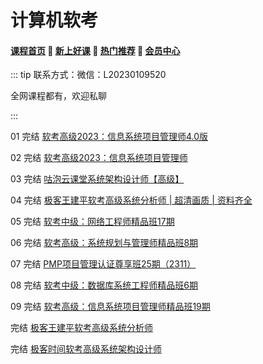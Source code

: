 # 计算机软考

#### [**课程首页**](../../README.md) 💖 [**新上好课**](./xshk.md) 💖 [**热门推荐**](./rmtj.md) 💖 [**会员中心**](./vip.md)

::: tip
联系方式：微信：L20230109520

全网课程都有，欢迎私聊

:::

01 完结 [软考高级2023：信息系统项目管理师4.0版](https://e.51cto.com/training_1094.html)

02 完结 [软考高级2023：信息系统项目管理师](https://e.51cto.com/training_1094.html)

03 完结 [咕泡云课堂系统架构设计师【高级】](https://ke.gupaoedu.cn/course/vip/1979)

04 完结 [极客王建平软考高级系统分析师 | 超清画质 | 资料齐全](https://u.geekbang.org/subject/software-exam-sa?utm_source=u_nav_web&utm_medium=u_nav_web&utm_term=u_nav_web)

05 完结 [软考中级：网络工程师精品班17期](https://edu.51cto.com/px/train/1302.html)

06 完结 [软考高级：系统规划与管理师精品班8期](https://edu.51cto.com/px/train/1194.html)

07 完结 [PMP项目管理认证尊享班25期（2311）](https://edu.51cto.com/px/train/1229.html)

08 完结 [软考中级：数据库系统工程师精品班6期](https://e.51cto.com/training_1195.html)

09 完结 [软考高级：信息系统项目管理师精品班19期](https://e.51cto.com/training_1176.html)

完结 [极客王建平软考高级系统分析师 ](https://u.geekbang.org/subject/software-exam-sa?utm_source=u_nav_web&utm_medium=u_nav_web&utm_term=u_nav_web)

完结 [极客时间软考高级系统架构设计师](https://u.geekbang.org/subject/software-exam-arch?utm_source=u_nav_web&utm_medium=u_nav_web&utm_term=u_nav_web)